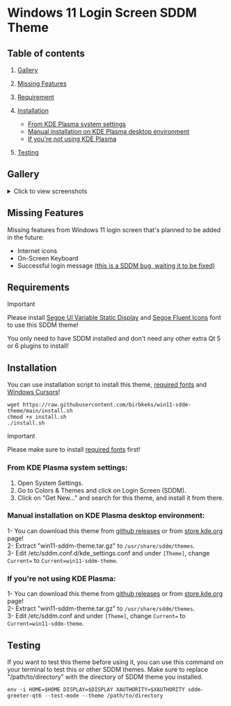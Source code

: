 # Windows 11 Login Screen SDDM Theme

## Table of contents

1. [Gallery](#gallery)
2. [Missing Features](#missing-features)
3. [Requirement](#requirements)
4. [Installation](#installation)
   - [From KDE Plasma system settings](#from-kde-plasma-system-settings)
   - [Manual installation on KDE Plasma desktop environment](#manual-installation-on-kde-plasma-desktop-environment)
   - [If you're not using KDE Plasma](#if-youre-not-using-kde-plasma)

5. [Testing](#testing)

## Gallery

<details>
  <summary>Click to view screenshots</summary>
   
![win11-gallery1](https://github.com/birbkeks/win11-sddm-theme/assets/67545942/0bc55a63-8720-42b8-b024-0376d84d1588)
   
![win11-gallery2](https://github.com/birbkeks/win11-sddm-theme/assets/67545942/dd7c8ea3-f866-447e-ab29-72dbc18d8c1e)

![win11-gallery3](https://github.com/birbkeks/win11-sddm-theme/assets/67545942/de64f895-ab51-4769-82fe-623dff9a528f)

![win11-gallery4](https://github.com/birbkeks/win11-sddm-theme/assets/67545942/4c943e42-46d5-4283-b360-4eb21c4b91dd)


</details>

## Missing Features
Missing features from Windows 11 login screen that's planned to be added in the future:

- Internet icons
- On-Screen Keyboard
- Successful login message [(this is a SDDM bug, waiting it to be fixed)](https://github.com/sddm/sddm/issues/1960)

## Requirements

>[!IMPORTANT]
>Please install [Segoe UI Variable Static Display](https://aka.ms/SegoeUIVariable) and
    [Segoe Fluent Icons](https://aka.ms/SegoeFluentIcons)
      font to use this SDDM theme!

You only need to have SDDM installed and don't need any other extra Qt 5 or 6 plugins to install!

## Installation

You can use installation script to install this theme, [required fonts](#requirements) and [Windows Cursors](https://github.com/birbkeks/windows-cursors)! 

```
wget https://raw.githubusercontent.com/birbkeks/win11-sddm-theme/main/install.sh
chmod +x install.sh
./install.sh
```

>[!IMPORTANT]
>Please make sure to install [required fonts](#requirements) first!

### From KDE Plasma system settings:
1. Open System Settings.
2. Go to Colors & Themes and click on Login Screen (SDDM).
3. Click on "Get New..." and search for this theme, and install it from there.

### Manual installation on KDE Plasma desktop environment:
1- You can download this theme from [github releases](https://github.com/birbkeks/win11-sddm-theme/releases) or from [store.kde.org](https://store.kde.org/p/2173243) page! <br>
2- Extract "win11-sddm-theme.tar.gz" to `/usr/share/sddm/themes`. <br>
3- Edit /etc/sddm.conf.d/kde_settings.conf  and under `[Theme]`, change `Current=` to `Current=win11-sddm-theme`.

### If you're not using KDE Plasma:
1- You can download this theme from [github releases](https://github.com/birbkeks/win11-sddm-theme/releases) or from [store.kde.org](https://store.kde.org/p/2173243) page! <br>
2- Extract "win11-sddm-theme.tar.gz" to `/usr/share/sddm/themes`. <br>
3- Edit /etc/sddm.conf  and under `[Theme]`, change `Current=` to `Current=win11-sddm-theme`.

## Testing

If you want to test this theme before using it, you can use this command on your terminal to test this or other SDDM themes. Make sure to replace "/path/to/directory" with the directory of SDDM theme you installed.

```
env -i HOME=$HOME DISPLAY=$DISPLAY XAUTHORITY=$XAUTHORITY sddm-greeter-qt6 --test-mode --theme /path/to/directory
```

